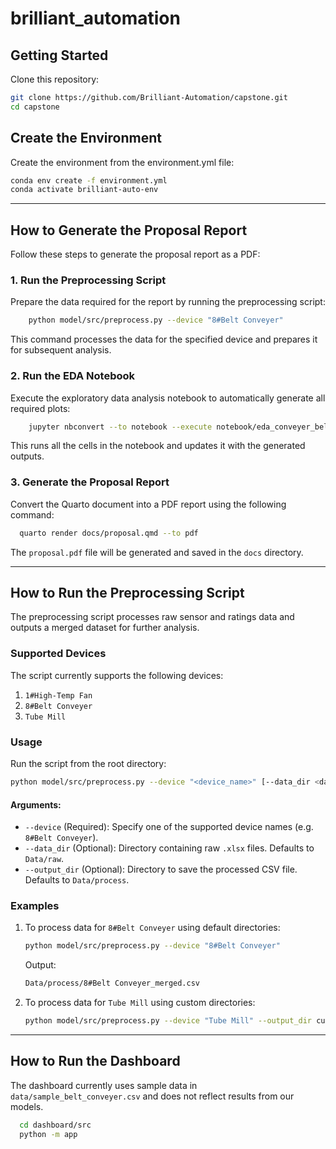 # brilliant_automation

## Getting Started

Clone this repository:

```bash
git clone https://github.com/Brilliant-Automation/capstone.git
cd capstone
```

## Create the Environment

Create the environment from the environment.yml file:

```bash
conda env create -f environment.yml
conda activate brilliant-auto-env
```

---

## How to Generate the Proposal Report

Follow these steps to generate the proposal report as a PDF:

### 1. **Run the Preprocessing Script**

Prepare the data required for the report by running the preprocessing script:

```bash
    python model/src/preprocess.py --device "8#Belt Conveyer"
```

This command processes the data for the specified device and prepares it for subsequent analysis.

### 2. **Run the EDA Notebook**

Execute the exploratory data analysis notebook to automatically generate all required plots:

```bash
    jupyter nbconvert --to notebook --execute notebook/eda_conveyer_belt.ipynb
```

This runs all the cells in the notebook and updates it with the generated outputs.

### 3. **Generate the Proposal Report**

Convert the Quarto document into a PDF report using the following command:

```bash
  quarto render docs/proposal.qmd --to pdf
```

The `proposal.pdf` file will be generated and saved in the `docs` directory.

---

## How to Run the Preprocessing Script

The preprocessing script processes raw sensor and ratings data and outputs a merged dataset for further analysis.

### **Supported Devices**

The script currently supports the following devices:
1. `1#High-Temp Fan`
2. `8#Belt Conveyer`
3. `Tube Mill`

### **Usage**

Run the script from the root directory:

``` bash
python model/src/preprocess.py --device "<device_name>" [--data_dir <data_directory>] [--output_dir <output_directory>]
```

#### **Arguments**:

- `--device` (Required): Specify one of the supported device names (e.g. `8#Belt Conveyer`).
- `--data_dir` (Optional): Directory containing raw `.xlsx` files. Defaults to `Data/raw`.
- `--output_dir` (Optional): Directory to save the processed CSV file. Defaults to `Data/process`.

### **Examples**

1. To process data for `8#Belt Conveyer` using default directories:

   ```bash
   python model/src/preprocess.py --device "8#Belt Conveyer"
   ```

   Output:

   ```bash
   Data/process/8#Belt Conveyer_merged.csv
   ```

2. To process data for `Tube Mill` using custom directories:

   ```bash
   python model/src/preprocess.py --device "Tube Mill" --output_dir custom_data/processed
   ```

---

## How to Run the Dashboard

The dashboard currently uses sample data in `data/sample_belt_conveyer.csv` and does not reflect results from our models.

```bash
  cd dashboard/src
  python -m app
```